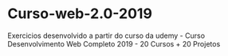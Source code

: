 # Curso-web-2.0-2019
Exercicios desenvolvido a partir do curso da udemy - Curso Desenvolvimento Web Completo 2019 - 20 Cursos + 20 Projetos
